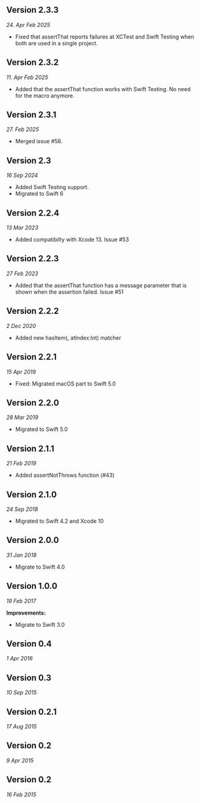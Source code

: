 Version 2.3.3
-----------

_24. Apr Feb 2025_

- Fixed that assertThat reports failures at XCTest and Swift Testing when both are used in a single project.

Version 2.3.2
-----------

_11. Apr Feb 2025_

- Added that the assertThat function works with Swift Testing. No need for the macro anymore.


Version 2.3.1
-----------

_27. Feb 2025_

- Merged issue #56.

Version 2.3
-----------

_16 Sep 2024_

- Added Swift Testing support.
- Migrated to Swift 6

Version 2.2.4
-------------

_13 Mar 2023_

- Added compatibilty with Xcode 13. Issue #53

Version 2.2.3
-------------
_27 Feb 2023_

- Added that the assertThat function has a message parameter that is shown when the assertion failed. Issue #51

Version 2.2.2
-------------
_2 Dec 2020_

- Added new hasItem(<T>, atIndex:Int) matcher

Version 2.2.1
------------
_15 Apr 2019_

- Fixed: Migrated macOS part to Swift 5.0

Version 2.2.0
------------
_28 Mar 2019_

- Migrated to Swift 5.0


Version 2.1.1
------------
_21 Feb 2019_

- Added assertNotThrows function (#43)

Version 2.1.0
------------
_24 Sep 2018_

- Migrated to Swift 4.2 and Xcode 10

Version 2.0.0
-------------
_31 Jan 2018_

- Migrate to Swift 4.0

Version 1.0.0
-------------
_19 Feb 2017_

**Improvements:**

- Migrate to Swift 3.0

Version 0.4
-------------
_1 Apr 2016_


Version 0.3
-------------
_10 Sep 2015_


Version 0.2.1
-------------
_17 Aug 2015_


Version 0.2
-------------
_9 Apr 2015_


Version 0.2
-------------
_16 Feb 2015_
